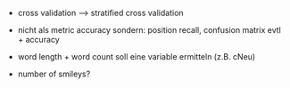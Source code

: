 
* cross validation --> stratified cross validation

* nicht als metric accuracy sondern: position recall, confusion matrix evtl + accuracy

* word length + word count soll eine variable ermitteln (z.B. cNeu)

* number of smileys?
